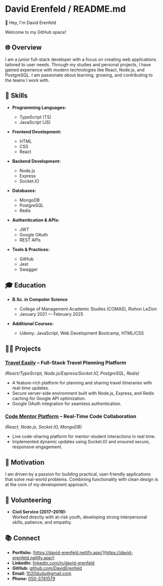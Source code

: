 # David Erenfeld / README.md

👋 Hey, I'm David Erenfeld

Welcome to my GitHub space! 

## 🌐 Overview

I am a junior full-stack developer with a focus on creating web applications tailored to user needs. Through my studies and personal projects, I have gained experience with modern technologies like React, Node.js, and PostgreSQL. I am passionate about learning, growing, and contributing to the teams I work with.

## 🚀 Skills

- **Programming Languages:**  
  - TypeScript (TS)  
  - JavaScript (JS)  

- **Frontend Development:**  
  - HTML  
  - CSS  
  - React  

- **Backend Development:**  
  - Node.js  
  - Express  
  - Socket.IO  

- **Databases:**  
  - MongoDB  
  - PostgreSQL  
  - Redis  

- **Authentication & APIs:**  
  - JWT  
  - Google OAuth  
  - REST APIs  

- **Tools & Practices:**  
  - GitHub  
  - Jest  
  - Swagger  

## 🎓 Education

- **B.Sc. in Computer Science**  
  - College of Management Academic Studies (COMAS), Rishon LeZion  
  - January 2021 — February 2025  

- **Additional Courses:**  
  - Udemy: JavaScript, Web Development Bootcamp, HTML/CSS  

## 🧑‍💻 Projects

### **[Travel Easily](https://travel-easily-app.netlify.app/)** – Full-Stack Travel Planning Platform  
*(React/TypeScript, Node.js/Express/Socket.IO, PostgreSQL, Redis)*  
- A feature-rich platform for planning and sharing travel itineraries with real-time updates.  
- Secure server-side environment built with Node.js, Express, and Redis caching for Google API optimization.  
- Google OAuth integration for seamless authentication.  

### **[Code Mentor Platform](https://codementor-daviderenfeld.netlify.app/)** – Real-Time Code Collaboration  
*(React, Node.js, Socket.IO, MongoDB)*  
- Live code-sharing platform for mentor-student interactions in real time.  
- Implemented dynamic updates using Socket.IO and ensured secure, responsive engagement.  

## 💪 Motivation

I am driven by a passion for building practical, user-friendly applications that solve real-world problems. Combining functionality with clean design is at the core of my development approach.  

## 💼 Volunteering

- **Civil Service (2017–2019):**  
  Worked directly with at-risk youth, developing strong interpersonal skills, patience, and empathy.

## 📚 Connect

- **Portfolio:** [https://david-erenfeld.netlify.app/](https://david-erenfeld.netlify.app/)  
- **LinkedIn:** [linkedin.com/in/david-erenfeld](https://www.linkedin.com/in/david-erenfeld)  
- **GitHub:** [github.com/DavidErenfeld](https://github.com/DavidErenfeld)  
- **Email:** [1020dudu@gmail.com](mailto:1020dudu@gmail.com)  
- **Phone:** [050-3781079](tel:0503781079)  
